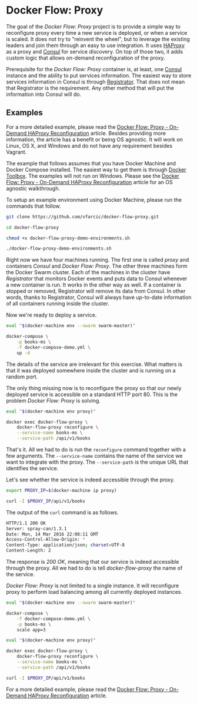 Docker Flow: Proxy
==================

The goal of the *Docker Flow: Proxy* project is to provide a simple way to reconfigure proxy every time a new service is deployed, or when a service is scaled. It does not try to "reinvent the wheel", but to leverage the existing leaders and join them through an easy to use integration. It uses [HAProxy](http://www.haproxy.org/) as a proxy and [Consul](https://www.consul.io/) for service discovery. On top of those two, it adds custom logic that allows on-demand reconfiguration of the proxy.

Prerequisite for the *Docker Flow: Proxy* container is, at least, one [Consul](https://www.consul.io/) instance and the ability to put services information. The easiest way to store services information in Consul is through [Registrator]([Registrator](https://github.com/gliderlabs/registrator)). That does not mean that Registrator is the requirement. Any other method that will put the information into Consul will do.

Examples
--------

For a more detailed example, please read the [Docker Flow: Proxy - On-Demand HAProxy Reconfiguration](http://technologyconversations.com/2016/03/16/docker-flow-proxy-reconfiguration/) article. Besides providing more information, the article has a benefit or being OS agnostic. It will work on Linux, OS X, and Windows and do not have any requirement besides Vagrant.

The example that follows assumes that you have Docker Machine and Docker Compose installed. The easiest way to get them is through [Docker Toolbox](https://www.docker.com/products/docker-toolbox). The examples will not run on Windows. Please see the [Docker Flow: Proxy - On-Demand HAProxy Reconfiguration](http://technologyconversations.com/2016/03/16/docker-flow-prox…-reconfiguration/) article for an OS agnostic walkthrough.

To setup an example environment using Docker Machine, please run the commands that follow.

```bash
git clone https://github.com/vfarcic/docker-flow-proxy.git

cd docker-flow-proxy

chmod +x docker-flow-proxy-demo-environments.sh

./docker-flow-proxy-demo-environments.sh
```

Right now we have four machines running. The first one is called *proxy* and containers *Consul* and *Docker Flow: Proxy*. The other three machines form the Docker Swarm cluster. Each of the machines in the cluster have *Registrator* that monitors Docker events and puts data to Consul whenever a new container is run. It works in the other way as well. If a container is stopped or removed, Registrator will remove its data from Consul. In other words, thanks to Registrator, Consul will always have up-to-date information of all containers running inside the cluster.

Now we're ready to deploy a service.

```bash
eval "$(docker-machine env --swarm swarm-master)"

docker-compose \
    -p books-ms \
    -f docker-compose-demo.yml \
    up -d
```

The details of the service are irrelevant for this exercise. What matters is that it was deployed somewhere inside the cluster and is running on a random port.

The only thing missing now is to reconfigure the proxy so that our newly deployed service is accessible on a standard HTTP port 80. This is the problem *Docker Flow: Proxy* is solving.

```bash
eval "$(docker-machine env proxy)"

docker exec docker-flow-proxy \
    docker-flow-proxy reconfigure \
    --service-name books-ms \
    --service-path /api/v1/books
```

That's it. All we had to do is run the `reconfigure` command together with a few arguments. The `--service-name` contains the name of the service we want to integrate with the proxy. The `--service-path` is the unique URL that identifies the service.

Let's see whether the service is indeed accessible through the proxy.

```bash
export PROXY_IP=$(docker-machine ip proxy)

curl -I $PROXY_IP/api/v1/books
```

The output of the `curl` command is as follows.

```bash
HTTP/1.1 200 OK
Server: spray-can/1.3.1
Date: Mon, 14 Mar 2016 22:08:11 GMT
Access-Control-Allow-Origin: *
Content-Type: application/json; charset=UTF-8
Content-Length: 2
```

The response is *200 OK*, meaning that our service is indeed accessible through the proxy. All we had to do is tell *docker-flow-proxy* the name of the service.

*Docker Flow: Proxy* is not limited to a single instance. It will reconfigure proxy to perform load balancing among all currently deployed instances.

```bash
eval "$(docker-machine env --swarm swarm-master)"

docker-compose \
    -f docker-compose-demo.yml \
    -p books-ms \
    scale app=3

eval "$(docker-machine env proxy)"

docker exec docker-flow-proxy \
    docker-flow-proxy reconfigure \
    --service-name books-ms \
    --service-path /api/v1/books

curl -I $PROXY_IP/api/v1/books
```

For a more detailed example, please read the [Docker Flow: Proxy - On-Demand HAProxy Reconfiguration](http://technologyconversations.com/2016/03/16/docker-flow-proxy-reconfiguration/) article.


